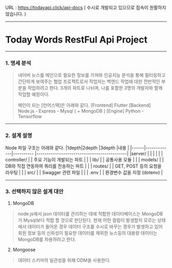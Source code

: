 URL : https://todayapi.click/api-docs
( 수시로 개발되고 있으므로 접속이 원활하지 않습니다. )

-------------------------------------------

# Today Words RestFul Api Project

-------------------------------------------

### 1. 명세 분석
> 네이버 뉴스를 메인으로 필요한 정보를 가져와 인공지능 분석을 통해 필터링하고 
> 간단하게 보여주는 협업 프로젝트로서 작업자는 백엔드 작업에 대한 전반적인 부분을 작업하려고 한다.
> 3개의 파트로 나뉘며, 나를 포함한 3명의 개발자와 함께 작업할 예정이다.
> 
> 메인이 되는 [언어스택]은 아래와 같다.
> [Frontend] Flutter 
> [Backend] Node.js - Express - Mysql ( + MongoDB ) 
> [Engine] Python - Tensorflow 

--------------------------------

### 2. 설계 설명

Node 파일 구조는 아래와 같다.
|1depth|2depth       |3depth     |내용                                        |
|------|-------------|---------- |--------------------------------------------|
|server/  |             |           |                                            |
|      | controller/        |           | 주요 기능이 개발되는 파트   |
|      | lib/        |           | 공통사용 모듈                               |
|      | models/     |           | DB와 직접 연동하여 쿼리를 전송하는 파트       |
|      | routes/ |           | GET, POST 등의 요청을 라우팅                |
|      | src/      |           | Swagger 관련 파일                                 |
|      | .env     |           | 환경변수 값을 지정 (dotenv)                              |

------------------------------------
### 3. 선택하지 않은 설계 대안

1. MongoDB
> node.js에서 json 데이터를 관리하는 데에 적합한 데이터베이스는 MongoDB가 Mysql보다 적합 할 것으로 판단된다.
> 현재 어떤 컬럼이 발생할지 모르는 상태에서 데이터가 들어온 경우 데이터 구조를 수시로 바꾸는 경우가 발생하고 있어
> 회원 정보 등의 신뢰성이 필요한 데이터를 제외한 뉴스등의 대용량 데이터는 MongoDB를 차용하려고 한다.

2. Mongoose
> 데이터 스키마의 일관성을 위해 ODM을 사용한다.

